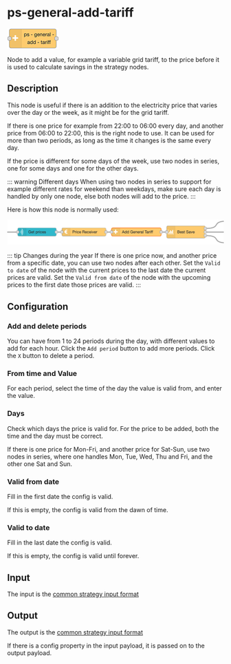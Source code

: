 # ps-general-add-tariff

![ps-general-add-tariff](../images/node-ps-general-add-tariff.png)

Node to add a value, for example a variable grid tariff, to the price before it is used to calculate savings in the strategy nodes.

## Description

This node is useful if there is an addition to the electricity price that varies over the day or the week, as it might be for the grid tariff.

If there is one price for example from 22:00 to 06:00 every day, and another price from 06:00 to 22:00, this is the right node to use. It can be used for more than two periods, as long as the time it changes is the same every day.

If the price is different for some days of the week, use two nodes in series, one for some days and one for the other days.

::: warning Different days
When using two nodes in series to support for example different rates for weekend than weekdays,
make sure each day is handled by only one node, else both nodes will add to the price.
:::

Here is how this node is normally used:

![general flow](../images/add-tariff-flow.png)

::: tip Changes during the year
If there is one price now, and another price from a specific date, you can use two nodes after each other. Set the `Valid to date` of the node with the current prices to the last date the current prices are valid. Set the `Valid from date` of the node with the upcoming prices to the first date those prices are valid.
:::

## Configuration

### Add and delete periods

You can have from 1 to 24 periods during the day, with different values to add for each hour. Click the `Add period` button to add more periods. Click the `X` button to delete a period.

### From time and Value

For each period, select the time of the day the value is valid from, and enter the value.

### Days

Check which days the price is valid for. For the price to be added, both the time and the day must be correct.

If there is one price for Mon-Fri, and another price for Sat-Sun, use two nodes in series,
where one handles Mon, Tue, Wed, Thu and Fri, and the other one Sat and Sun.

### Valid from date

Fill in the first date the config is valid.

If this is empty, the config is valid from the dawn of time.

### Valid to date

Fill in the last date the config is valid.

If this is empty, the config is valid until forever.

## Input

The input is the [common strategy input format](./strategy-input.md)

## Output

The output is the [common strategy input format](./strategy-input.md)

If there is a config property in the input payload, it is passed on to the output payload.
